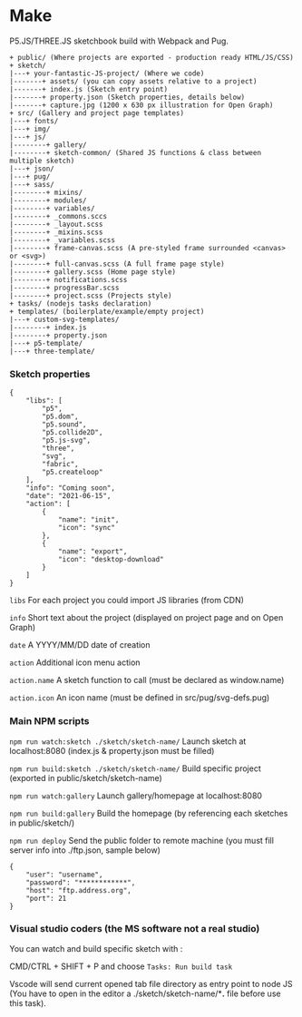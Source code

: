 # Make

P5.JS/THREE.JS sketchbook build with Webpack and Pug.


```
+ public/ (Where projects are exported - production ready HTML/JS/CSS)
+ sketch/ 
|---+ your-fantastic-JS-project/ (Where we code)
|-------+ assets/ (you can copy assets relative to a project)
|-------+ index.js (Sketch entry point)
|-------+ property.json (Sketch properties, details below) 
|-------+ capture.jpg (1200 x 630 px illustration for Open Graph) 
+ src/ (Gallery and project page templates)
|---+ fonts/
|---+ img/
|---+ js/
|--------+ gallery/
|--------+ sketch-common/ (Shared JS functions & class between multiple sketch)
|---+ json/
|---+ pug/
|---+ sass/
|--------+ mixins/
|--------+ modules/
|--------+ variables/
|--------+ _commons.sccs
|--------+ _layout.scss
|--------+ _mixins.scss
|--------+ _variables.scss
|--------+ frame-canvas.scss (A pre-styled frame surrounded <canvas> or <svg>)
|--------+ full-canvas.scss (A full frame page style)
|--------+ gallery.scss (Home page style)
|--------+ notifications.scss
|--------+ progressBar.scss
|--------+ project.scss (Projects style)
+ tasks/ (nodejs tasks declaration)
+ templates/ (boilerplate/example/empty project)
|---+ custom-svg-templates/
|--------+ index.js
|--------+ property.json
|---+ p5-template/
|---+ three-template/
```



### Sketch properties
```
{
    "libs": [
        "p5", 
        "p5.dom", 
        "p5.sound", 
        "p5.collide2D", 
        "p5.js-svg", 
        "three", 
        "svg", 
        "fabric", 
        "p5.createloop"
    ],
    "info": "Coming soon",
    "date": "2021-06-15",
    "action": [
        {
            "name": "init",
            "icon": "sync"
        },
        {
            "name": "export",
            "icon": "desktop-download"
        }
    ]
}
```


```libs``` For each project you could import JS libraries (from CDN)

```info``` Short text about the project (displayed on project page and on Open Graph)

```date``` A YYYY/MM/DD date of creation

```action``` Additional icon menu action

```action.name``` A sketch function to call (must be declared as window.name)

```action.icon``` An icon name (must be defined in src/pug/svg-defs.pug)



### Main NPM scripts



```npm run watch:sketch ./sketch/sketch-name/``` Launch sketch at localhost:8080 (index.js & property.json must be filled)

```npm run build:sketch ./sketch/sketch-name/``` Build specific project (exported in public/sketch/sketch-name)

```npm run watch:gallery``` Launch gallery/homepage at localhost:8080 

```npm run build:gallery``` Build the homepage (by referencing each sketches in public/sketch/)

```npm run deploy``` Send the public folder to remote machine (you must fill server info into ./ftp.json, sample below)

```
{
    "user": "username",
    "password": "************",
    "host": "ftp.address.org",
    "port": 21
}
```

### Visual studio coders (the MS software not a real studio)

You can watch and build specific sketch with :

CMD/CTRL + SHIFT + P and choose ```Tasks: Run build task```

Vscode will send current opened tab file directory as entry point to node JS (You have to open in the editor a ./sketch/sketch-name/***.** file before use this task).
